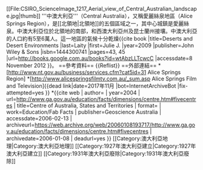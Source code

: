[[File:CSIRO_ScienceImage_1217_Aerial_view_of_Central_Australian_landscape.jpg|thumb]]
'''中澳大利亞'''（Central Australia），又稱愛麗絲泉地區（Alice Springs Region），是[[北領地|北領地]]的五個區域之一，其中心城鎮是愛麗絲泉。中澳大利亞位於北領地的南部，和西澳大利亞州及昆士蘭州接壤。中澳大利亞的人口約有5至6萬人。這一地區的氣候十分乾燥<ref name="dad">{{cite book |title=Deserts and Desert Environments |last=Laity |first=Julie J. |year=2009 |publisher=John Wiley & Sons |isbn=1444300741 |pages=43, 45 |url=http://books.google.com.au/books?id=wtAbzLLTcwcC |accessdate=8 November 2012 }}</ref>。
==參考資料==
{{Reflist}}
==外部連結==
*[http://www.nt.gov.au/business/services.cfm?cat5id=31 Alice Springs Region]
*[http://www.alicespringsfilmtv.com.au/_sum.asp Alice Springs Film and Television]{{dead link|date=2017年11月 |bot=InternetArchiveBot |fix-attempted=yes }}
*{{cite web | author= | year=2004 | url=http://www.ga.gov.au/education/facts/dimensions/centre.htm#fivecentres | title=Centre of Australia, States and Territories | format= | work=Education/Fab Facts | publisher=Geoscience Australia | accessdate=2006-02-13 | archiveurl=https://web.archive.org/web/20060108193717/http://www.ga.gov.au/education/facts/dimensions/centre.htm#fivecentres | archivedate=2006-01-08 | deadurl=yes }}
[[Category:澳大利亞地理|Category:澳大利亞地理]]
[[Category:1927年澳大利亞建立|Category:1927年澳大利亞建立]]
[[Category:1931年澳大利亞廢除|Category:1931年澳大利亞廢除]]